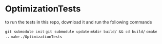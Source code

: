# OptimizationTests

to run the tests in this repo, download it and run the following commands

`git submodule init`
`git submodule update`
`mkdir build/ && cd build/`
`cmake ..`
`make`
`./OptimizationTests`

